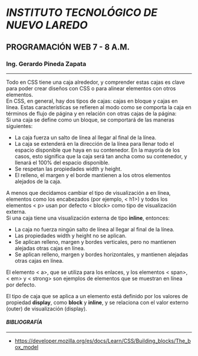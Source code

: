 # *INSTITUTO TECNOLÓGICO DE NUEVO LAREDO*  
## **PROGRAMACIÓN WEB 7 - 8 A.M.**  

### **Ing. Gerardo Pineda Zapata**  
---
Todo en CSS tiene una caja alrededor, y comprender estas cajas es clave para poder crear diseños con CSS o para alinear elementos con otros elementos.  
En CSS, en general, hay dos tipos de cajas: cajas en bloque y cajas en línea. Estas características se refieren al modo como se comporta la caja en términos de flujo de página y en relación con otras cajas de la página:  
Si una caja se define como un bloque, se comportará de las maneras siguientes:
- La caja fuerza un salto de línea al llegar al final de la línea.
- La caja se extenderá en la dirección de la línea para llenar todo el espacio disponible que haya en su contenedor. En la mayoría de los casos, esto significa que la caja será tan ancha como su contenedor, y llenará el 100% del espacio disponible.
- Se respetan las propiedades width y height.  
- El relleno, el margen y el borde mantienen a los otros elementos alejados de la caja.    
 
A menos que decidamos cambiar el tipo de visualización a en línea, elementos como los encabezados (por ejemplo, < h1>) y todos los elementos < p> usan por defecto < block> como tipo de visualización externa.  
Si una caja tiene una visualización externa de tipo **inline**, entonces:
- La caja no fuerza ningún salto de línea al llegar al final de la línea.  
- Las propiedades width y height no se aplican.  
- Se aplican relleno, margen y bordes verticales, pero no mantienen alejadas otras cajas en línea.  
- Se aplican relleno, margen y bordes horizontales, y mantienen alejadas otras cajas en línea.  

El elemento < a>, que se utiliza para los enlaces, y los elementos < span>, < em> y < strong> son ejemplos de elementos que se muestran en línea por defecto.    

El tipo de caja que se aplica a un elemento está definido por los valores de propiedad **display**, como **block** y **inline**, y se relaciona con el valor externo (outer) de visualización (display).
#### *BIBLIOGRAFÍA*  
----  
- https://developer.mozilla.org/es/docs/Learn/CSS/Building_blocks/The_box_model  